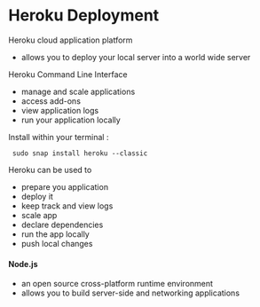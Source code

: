 # Heroku Deployment

Heroku cloud application platform 
- allows you to deploy your local server into a world wide server

Heroku Command Line Interface 
- manage and scale applications
- access add-ons
- view application logs
- run your application locally

Install within your terminal :

` sudo snap install heroku --classic` 

Heroku can be used to
- prepare you application
- deploy it
- keep track and view logs
- scale app
- declare dependencies
- run the app locally
- push local changes

#### Node.js 
- an open source cross-platform runtime environment
- allows you to build server-side and networking applications